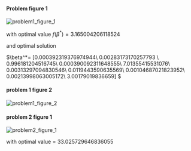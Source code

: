 #### Problem figure 1 

![problem1_figure_1](/home/eeuser/Documents/04_github/ELEC5470_HW/hw4/problem1_figure_1.png)

with optimal value $f(\beta^*) =3.165004206118524$

and optimal solution 

$\beta^*= [0.000392319376974944\\
0.00283173170257793 \\
0.996181204516745\\
0.000390092311648555\\
7.01355415531076\\
0.00313297094830546\\
0.0119443590635569\\
0.00104687021823952\\
0.00213998063005172\\
3.00179019836659] $

#### problem 1 figure 2

![problem1_figure_2](/home/eeuser/Documents/04_github/ELEC5470_HW/hw4/problem1_figure_2.png)



#### problem 2 figure 1

![problem2_figure_1](/home/eeuser/Documents/04_github/ELEC5470_HW/hw4/problem2_figure_1.png)

with optimal value = 33.025729646836055